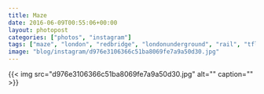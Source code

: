```yaml
---
title: Maze
date: 2016-06-09T00:55:06+00:00
layout: photopost
categories: ["photos", "instagram"]
tags: ["maze", "london", "redbridge", "londonunderground", "rail", "tfl", "londontube"]
image: "blog/instagram/d976e3106366c51ba8069fe7a9a50d30.jpg"
---
```


{{< img src="d976e3106366c51ba8069fe7a9a50d30.jpg" alt="" caption="" >}}



